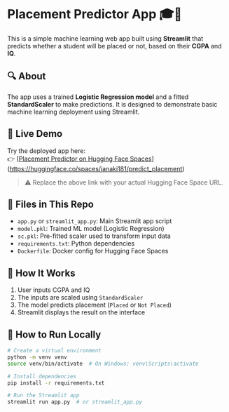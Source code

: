 # Placement Predictor App 🎓💼

This is a simple machine learning web app built using **Streamlit** that predicts whether a student will be placed or not, based on their **CGPA** and **IQ**.

## 🔍 About

The app uses a trained **Logistic Regression model** and a fitted **StandardScaler** to make predictions. It is designed to demonstrate basic machine learning deployment using Streamlit.

## 🚀 Live Demo

Try the deployed app here:  
👉 [[Placement Predictor on Hugging Face Spaces](https://huggingface.co/spaces/<your-username>/<your-space-name>)](https://huggingface.co/spaces/janaki181/predict_placement)

> ⚠️ Replace the above link with your actual Hugging Face Space URL.

## 📁 Files in This Repo

- `app.py` or `streamlit_app.py`: Main Streamlit app script
- `model.pkl`: Trained ML model (Logistic Regression)
- `sc.pkl`: Pre-fitted scaler used to transform input data
- `requirements.txt`: Python dependencies
- `Dockerfile`: Docker config for Hugging Face Spaces

## 🧠 How It Works

1. User inputs CGPA and IQ
2. The inputs are scaled using `StandardScaler`
3. The model predicts placement (`Placed` or `Not Placed`)
4. Streamlit displays the result on the interface

## 🔧 How to Run Locally

```bash
# Create a virtual environment
python -m venv venv
source venv/bin/activate  # On Windows: venv\Scripts\activate

# Install dependencies
pip install -r requirements.txt

# Run the Streamlit app
streamlit run app.py  # or streamlit_app.py
